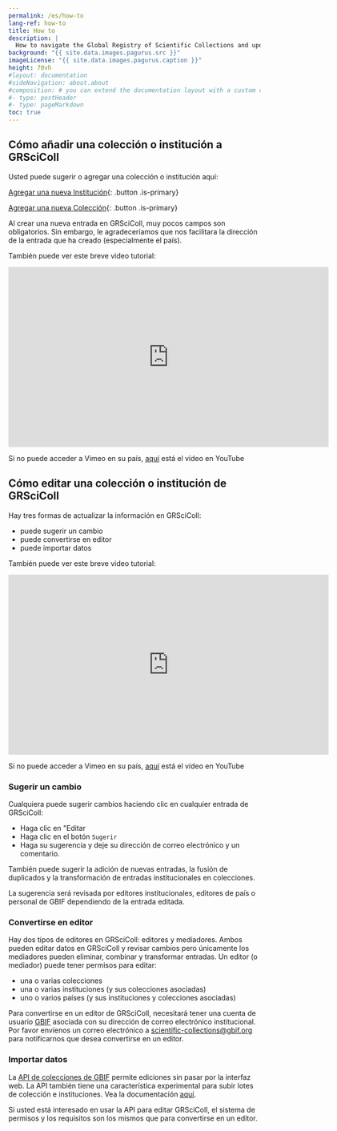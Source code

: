 ```yaml
---
permalink: /es/how-to
lang-ref: how-to
title: How to
description: |
  How to navigate the Global Registry of Scientific Collections and update its content
background: "{{ site.data.images.pagurus.src }}"
imageLicense: "{{ site.data.images.pagurus.caption }}"
height: 70vh
#layout: documentation
#sideNavigation: about.about
#composition: # you can extend the documentation layout with a custom composition
#- type: postHeader
#- type: pageMarkdown
toc: true
---
```


## Cómo añadir una colección o institución a GRSciColl

Usted puede sugerir o agregar una colección o institución aquí:

[Agregar una nueva Institución](https://registry.gbif.org/institution/create){: .button .is-primary}

[Agregar una nueva Colección](https://registry.gbif.org/collection/create){: .button .is-primary}

Al crear una nueva entrada en GRSciColl, muy pocos campos son obligatorios. Sin embargo, le agradeceríamos que nos facilitara la dirección de la entrada que ha creado (especialmente el país).

También puede ver este breve video tutorial:
<iframe title="vimeo-player" src="https://player.vimeo.com/video/649977782?h=fb1d926798" width="640" height="360" frameborder="0"    allowfullscreen></iframe>

Si no puede acceder a Vimeo en su país, [aquí](https://www.youtube.com/watch?v=R6ftJ61oOn4) está el vídeo en YouTube

## Cómo editar una colección o institución de GRSciColl

Hay tres formas de actualizar la información en GRSciColl:
* puede sugerir un cambio
* puede convertirse en editor
* puede importar datos

También puede ver este breve video tutorial:
<iframe title="vimeo-player" src="https://player.vimeo.com/video/649977825?h=a0068cfcd8" width="640" height="360" frameborder="0"    allowfullscreen></iframe>

Si no puede acceder a Vimeo en su país, [aquí](https://www.youtube.com/watch?v=rgMQK9qFVfs)  está el vídeo en YouTube

### Sugerir un cambio

Cualquiera puede sugerir cambios haciendo clic en cualquier entrada de GRSciColl:
* Haga clic en "Editar
* Haga clic en el botón `Sugerir`
* Haga su sugerencia y deje su dirección de correo electrónico y un comentario.

También puede sugerir la adición de nuevas entradas, la fusión de duplicados y la transformación de entradas institucionales en colecciones.

La sugerencia será revisada por editores institucionales, editores de país o personal de GBIF dependiendo de la entrada editada.

### Convertirse en editor

Hay dos tipos de editores en GRSciColl: editores y mediadores. Ambos pueden editar datos en GRSciColl y revisar cambios pero únicamente los mediadores pueden eliminar, combinar y transformar entradas. Un editor (o mediador) puede tener permisos para editar:
* una o varias colecciones
* una o varias instituciones (y sus colecciones asociadas)
* uno o varios países (y sus instituciones y colecciones asociadas)

Para convertirse en un editor de GRSciColl, necesitará tener una cuenta de usuario [GBIF](https://www.gbif.org/user/profile) asociada con su dirección de correo electrónico institucional. Por favor envíenos un correo electrónico a scientific-collections@gbif.org para notificarnos que desea convertirse en un editor.

### Importar datos

La [API de colecciones de GBIF](https://www.gbif.org/developer/registry#collections) permite ediciones sin pasar por la interfaz web. La API también tiene una característica experimental para subir lotes de colección e instituciones. Vea la documentación [aquí](https://github.com/gbif/registry/blob/dev/docs/grscicoll_batches.md).

Si usted está interesado en usar la API para editar GRSciColl, el sistema de permisos y los requisitos son los mismos que para convertirse en un editor.

